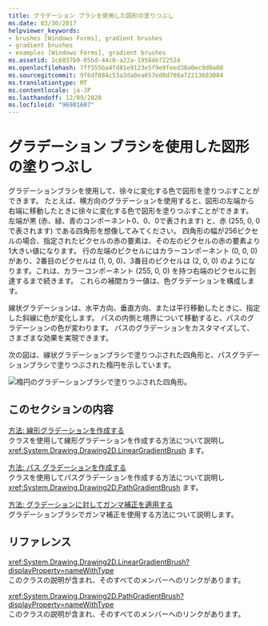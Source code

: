 ```yaml
---
title: グラデーション ブラシを使用した図形の塗りつぶし
ms.date: 03/30/2017
helpviewer_keywords:
- brushes [Windows Forms], gradient brushes
- gradient brushes
- examples [Windows Forms], gradient brushes
ms.assetid: 2c6037b9-05bd-44c0-a22a-19584b722524
ms.openlocfilehash: 7ff555ba4fd81e9123e5f9e9feed38a0ec9d0a08
ms.sourcegitcommit: 9f6df084c53a3da0ea657ed0d708a72213683084
ms.translationtype: MT
ms.contentlocale: ja-JP
ms.lasthandoff: 12/09/2020
ms.locfileid: "96981607"
---
```

# <a name="using-a-gradient-brush-to-fill-shapes"></a>グラデーション ブラシを使用した図形の塗りつぶし
グラデーションブラシを使用して、徐々に変化する色で図形を塗りつぶすことができます。 たとえば、横方向のグラデーションを使用すると、図形の左端から右端に移動したときに徐々に変化する色で図形を塗りつぶすことができます。 左端が黒 (赤、緑、青のコンポーネント0、0、0で表されます) と、赤 (255, 0, 0 で表されます) である四角形を想像してみてください。 四角形の幅が256ピクセルの場合、指定されたピクセルの赤の要素は、その左のピクセルの赤の要素より1大きい値になります。 行の左端のピクセルにはカラーコンポーネント (0, 0, 0) があり、2番目のピクセルは (1, 0, 0)、3番目のピクセルは (2, 0, 0) のようになります。これは、カラーコンポーネント (255, 0, 0) を持つ右端のピクセルに到達するまで続きます。 これらの補間カラー値は、色グラデーションを構成します。  
  
 線状グラデーションは、水平方向、垂直方向、または平行移動したときに、指定した斜線に色が変化します。 パスの内側と境界について移動すると、パスのグラデーションの色が変わります。 パスのグラデーションをカスタマイズして、さまざまな効果を実現できます。  
  
 次の図は、線状グラデーションブラシで塗りつぶされた四角形と、パスグラデーションブラシで塗りつぶされた楕円を示しています。  
  
 ![楕円のグラデーションブラシで塗りつぶされた四角形。](./media/using-a-gradient-brush-to-fill-shapes/rectangle-ellipse-gradient-brush.png)  
  
## <a name="in-this-section"></a>このセクションの内容  
 [方法: 線形グラデーションを作成する](how-to-create-a-linear-gradient.md)  
 クラスを使用して線形グラデーションを作成する方法について説明し <xref:System.Drawing.Drawing2D.LinearGradientBrush> ます。  
  
 [方法: パス グラデーションを作成する](how-to-create-a-path-gradient.md)  
 クラスを使用してパスグラデーションを作成する方法について説明し <xref:System.Drawing.Drawing2D.PathGradientBrush> ます。  
  
 [方法: グラデーションに対してガンマ補正を適用する](how-to-apply-gamma-correction-to-a-gradient.md)  
 グラデーションブラシでガンマ補正を使用する方法について説明します。  
  
## <a name="reference"></a>リファレンス  
 <xref:System.Drawing.Drawing2D.LinearGradientBrush?displayProperty=nameWithType>  
 このクラスの説明が含まれ、そのすべてのメンバーへのリンクがあります。  
  
 <xref:System.Drawing.Drawing2D.PathGradientBrush?displayProperty=nameWithType>  
 このクラスの説明が含まれ、そのすべてのメンバーへのリンクがあります。
